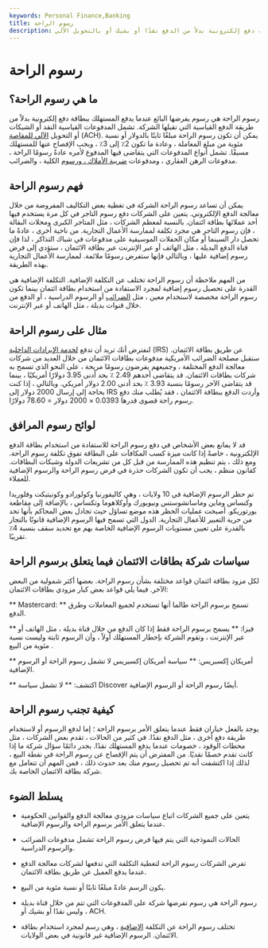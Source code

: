 ```yaml
---
keywords: Personal Finance,Banking
title: رسوم الراحة
description: يتم فرض رسوم الراحة عندما يدفع المستهلك ببطاقة دفع إلكترونية بدلاً من الدفع نقدًا أو بشيك أو بالتحويل الآلي (ACH).
---
```


# رسوم الراحة
## ما هي رسوم الراحة؟

رسوم الراحة هي رسوم يفرضها البائع عندما يدفع المستهلك ببطاقة دفع إلكترونية بدلاً من طريقة الدفع القياسية التي تقبلها الشركة. تشمل المدفوعات القياسية النقد أو الشيكات أو التحويل [الآلي للمقاصة](/ach) (ACH). يمكن أن تكون رسوم الراحة مبلغًا ثابتًا بالدولار أو نسبة مئوية من مبلغ المعاملة ، وعادة ما تكون 2٪ إلى 3٪ ، ويجب الإفصاح عنها للمستهلك مسبقًا. تشمل أنواع المدفوعات التي يتقاضى فيها المدفوع لأمره عادةً رسومًا الراحة ، مدفوعات الرهن العقاري ، ومدفوعات [ضريبة الأملاك ، ورسوم](/propertytax) الكلية ، والضرائب.

## فهم رسوم الراحة

يمكن أن تساعد رسوم الراحة الشركة في تغطية بعض التكاليف المفروضة من خلال معالجة الدفع الإلكتروني. يتعين على الشركات دفع رسوم التاجر في كل مرة يستخدم فيها أحد عملائها بطاقة ائتمان. بالنسبة لمعظم الشركات ، مثل المتاجر الكبرى ومحلات البقالة ، فإن رسوم التاجر هي مجرد تكلفة لممارسة الأعمال التجارية. من ناحية أخرى ، عادةً ما تحصل دار السينما أو مكان الحفلات الموسيقية على مدفوعات في شباك التذاكر ، لذا فإن قناة الدفع البديلة ، مثل الهاتف أو عبر الإنترنت عبر بطاقة الائتمان ، ستؤدي إلى فرض رسوم إضافية عليها ، وبالتالي فإنها ستفرض رسومًا ملائمة. لممارسة الأعمال التجارية بهذه الطريقة.

من المهم ملاحظة أن رسوم الراحة تختلف عن التكلفة الإضافية. التكلفة الإضافية هي القدرة على تحصيل رسوم إضافية لمجرد الاستفادة من استخدام بطاقة ائتمان بينما تكون رسوم الراحة مخصصة لاستخدام معين ، مثل [الضرائب](/taxes) أو الرسوم الدراسية ، أو الدفع من خلال قنوات بديلة ، مثل الهاتف أو عبر الإنترنت.

## مثال على رسوم الراحة

لنفترض أنك تريد أن تدفع [لخدمة الإيرادات الداخلية](/irs) (IRS) عن طريق بطاقة الائتمان. ستقبل مصلحة الضرائب الأمريكية مدفوعات بطاقات الائتمان من خلال العديد من شركات معالجة الدفع المختلفة ، وجميعهم يفرضون رسومًا مريحة ، على النحو الذي تسمح به شركات بطاقات الائتمان. قد يتقاضى أحدهم 2.49 ٪ بحد أدنى 3.95 دولارًا أمريكيًا ، بينما قد يتقاضى الآخر رسومًا بنسبة 3.93 ٪ بحد أدنى 2.00 دولار أمريكي. وبالتالي ، إذا كنت بحاجة إلى إرسال 2000 دولار إلى IRS وأردت الدفع ببطاقة الائتمان ، فقد يُطلب منك دفع رسوم راحة قصوى قدرها 0.0393 × 2000 دولار = 78.60 دولارًا.

## لوائح رسوم المرافق

قد لا يمانع بعض الأشخاص في دفع رسوم الراحة للاستفادة من استخدام بطاقة الدفع الإلكترونية ، خاصةً إذا كانت ميزة كسب المكافآت على البطاقة تفوق تكلفة رسوم الراحة. ومع ذلك ، يتم تنظيم هذه الممارسة من قبل كل من تشريعات الدولة وشبكات البطاقات. كقانون منظم ، يجب أن تكون الشركات حذرة في فرض رسوم الراحة والرسوم الإضافية للعملاء.

تم حظر الرسوم الإضافية في 10 ولايات ، وهي كاليفورنيا وكولورادو وكونيتيكت وفلوريدا وكنساس وماين وماساتشوستس ونيويورك وأوكلاهوما وتكساس ، بالإضافة إلى مقاطعة بورتوريكو. أصبحت عمليات الحظر هذه موضع تساؤل حيث تجادل بعض المحاكم بأنها تحد من حرية التعبير للأعمال التجارية. الدول التي تسمح فيها الرسوم الإضافية قانونًا بالتجار بالقدرة على تعيين مستويات الرسوم الإضافية الخاصة بهم مع تحديد سقف بنسبة 4٪ تقريبًا.

## سياسات شركة بطاقات الائتمان فيما يتعلق برسوم الراحة

لكل مزود بطاقة ائتمان قواعد مختلفة بشأن رسوم الراحة. بعضها أكثر شمولية من البعض الآخر. فيما يلي قواعد بعض كبار مزودي بطاقات الائتمان:

** Mastercard: ** تسمح برسوم الراحة طالما أنها تستخدم لجميع المعاملات وطرق الدفع.

** فيزا: ** يسمح برسوم الراحة فقط إذا كان الدفع من خلال قناة بديلة ، مثل الهاتف أو عبر الإنترنت ، وتقوم الشركة بإخطار المستهلك أولاً ، وأن الرسوم ثابتة وليست نسبة مئوية من البيع .

** أمريكان إكسبريس: ** سياسة أمريكان إكسبريس لا تشمل رسوم الراحة أو الرسوم الإضافية.

** اكتشف: ** لا تشمل سياسة Discover أيضًا رسوم الراحة أو الرسوم الإضافية.

## كيفية تجنب رسوم الراحة

يوجد بالفعل خياران فقط عندما يتعلق الأمر برسوم الراحة ؛ إما لدفع الرسوم أو لاستخدام طريقة دفع أخرى ، مثل الدفع نقدًا. في كثير من الحالات ، تقدم بعض الشركات ، مثل محطات الوقود ، خصومات عندما يدفع المستهلك نقدًا. يجدر دائمًا سؤال شركة ما إذا كانت تقدم خصمًا نقديًا. من المفترض أن يتم الإفصاح عن رسوم الراحة في نقطة البيع ، لذلك إذا اكتشفت أنه تم تحصيل رسوم منك بعد حدوث ذلك ، فمن المهم أن تتعامل مع شركة بطاقة الائتمان الخاصة بك.

## يسلط الضوء

- يتعين على جميع الشركات اتباع سياسات مزودي معالجة الدفع والقوانين الحكومية عندما يتعلق الأمر برسوم الراحة والرسوم الإضافية.

- الحالات النموذجية التي يتم فيها فرض رسوم الراحة تشمل مدفوعات الضرائب والرسوم الدراسية.

- تفرض الشركات رسوم الراحة لتغطية التكلفة التي تدفعها لشركات معالجة الدفع عندما يدفع العميل عن طريق بطاقة الائتمان.

- يكون الرسم عادةً مبلغًا ثابتًا أو نسبة مئوية من البيع.

- رسوم الراحة هي رسوم تفرضها شركة على المدفوعات التي تتم من خلال قناة بديلة ، وليس نقدًا أو بشيك أو ACH.

- تختلف رسوم الراحة عن التكلفة [الإضافية](/surcharge) ، وهي رسم لمجرد استخدام بطاقة الائتمان. الرسوم الإضافية غير قانونية في بعض الولايات.

